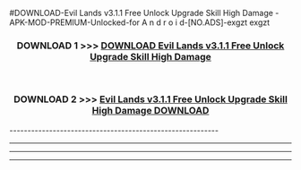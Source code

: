 #DOWNLOAD-Evil Lands v3.1.1 Free Unlock Upgrade Skill High Damage -APK-MOD-PREMIUM-Unlocked-for A n d r o i d-[NO.ADS]-exgzt exgzt 



<div align="center">

<h3>DOWNLOAD 1 >>> <a href="https://t.co/FKmqrqFo6t??judul=Evil Lands v3.1.1 Free Unlock Upgrade Skill High Damage ">DOWNLOAD Evil Lands v3.1.1 Free Unlock Upgrade Skill High Damage </a></h3><br>

<h3>DOWNLOAD 2 >>> <a href="https://t.co/FKmqrqFo6t??judul=Evil Lands v3.1.1 Free Unlock Upgrade Skill High Damage ">Evil Lands v3.1.1 Free Unlock Upgrade Skill High Damage  DOWNLOAD </a></h3>

</div>
----------------------------------------------------------

----------------------------------------------------------

----------------------------------------------------------

----------------------------------------------------------



